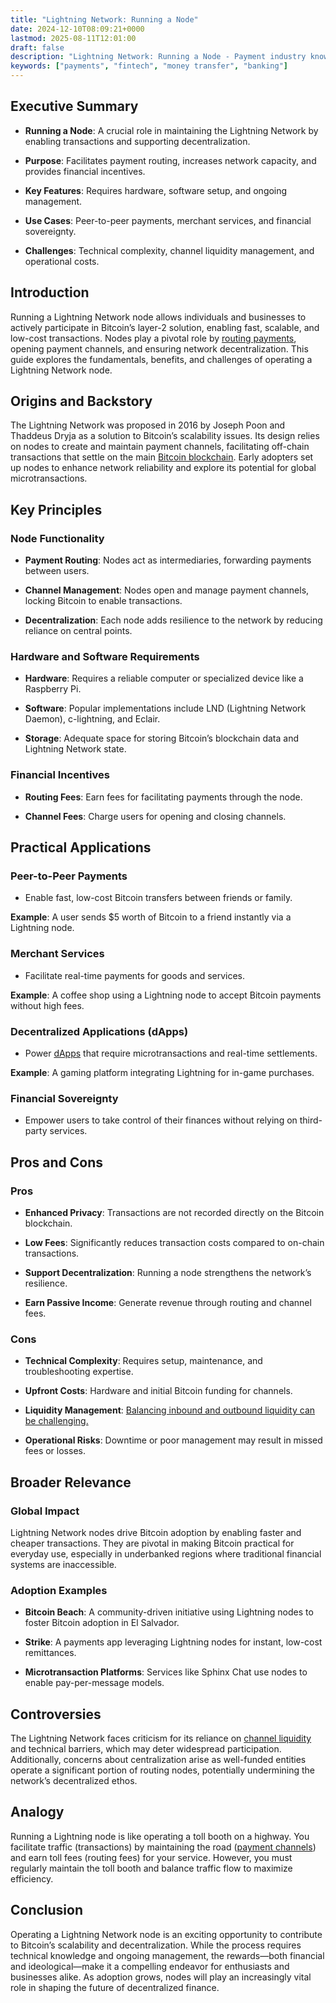 ```yaml
---
title: "Lightning Network: Running a Node"
date: 2024-12-10T08:09:21+0000
lastmod: 2025-08-11T12:01:00
draft: false
description: "Lightning Network: Running a Node - Payment industry knowledge and insights"
keywords: ["payments", "fintech", "money transfer", "banking"]
---
```


## Executive Summary

- **Running a Node**: A crucial role in maintaining the Lightning Network by enabling transactions and supporting decentralization.

- **Purpose**: Facilitates payment routing, increases network capacity, and provides financial incentives.

- **Key Features**: Requires hardware, software setup, and ongoing management.

- **Use Cases**: Peer-to-peer payments, merchant services, and financial sovereignty.

- **Challenges**: Technical complexity, channel liquidity management, and operational costs.

## Introduction

Running a Lightning Network node allows individuals and businesses to actively participate in Bitcoin’s layer-2 solution, enabling fast, scalable, and low-cost transactions. Nodes play a pivotal role by [routing payments](https://faisalkhanllc.xyz/resources/payments-wiki/l/lightning-network/lightning-network-routing-payment/), opening payment channels, and ensuring network decentralization. This guide explores the fundamentals, benefits, and challenges of operating a Lightning Network node.

## Origins and Backstory

The Lightning Network was proposed in 2016 by Joseph Poon and Thaddeus Dryja as a solution to Bitcoin’s scalability issues. Its design relies on nodes to create and maintain payment channels, facilitating off-chain transactions that settle on the main [Bitcoin blockchain](https://faisalkhanllc.xyz/resources/payments-wiki/b/blockchain/layer-1-in-bitcoin-blockchain/). Early adopters set up nodes to enhance network reliability and explore its potential for global microtransactions.

## Key Principles

### Node Functionality

- **Payment Routing**: Nodes act as intermediaries, forwarding payments between users.

- **Channel Management**: Nodes open and manage payment channels, locking Bitcoin to enable transactions.

- **Decentralization**: Each node adds resilience to the network by reducing reliance on central points.

### Hardware and Software Requirements

- **Hardware**: Requires a reliable computer or specialized device like a Raspberry Pi.

- **Software**: Popular implementations include LND (Lightning Network Daemon), c-lightning, and Eclair.

- **Storage**: Adequate space for storing Bitcoin’s blockchain data and Lightning Network state.

### Financial Incentives

- **Routing Fees**: Earn fees for facilitating payments through the node.

- **Channel Fees**: Charge users for opening and closing channels.

## Practical Applications

### Peer-to-Peer Payments

- Enable fast, low-cost Bitcoin transfers between friends or family.

**Example**: A user sends $5 worth of Bitcoin to a friend instantly via a Lightning node.

### Merchant Services

- Facilitate real-time payments for goods and services.

**Example**: A coffee shop using a Lightning node to accept Bitcoin payments without high fees.

### Decentralized Applications (dApps)

- Power [dApps](https://faisalkhanllc.xyz/resources/payments-wiki/d/decentralized-applications-dapps/) that require microtransactions and real-time settlements.

**Example**: A gaming platform integrating Lightning for in-game purchases.

### Financial Sovereignty

- Empower users to take control of their finances without relying on third-party services.

## Pros and Cons

### Pros

- **Enhanced Privacy**: Transactions are not recorded directly on the Bitcoin blockchain.

- **Low Fees**: Significantly reduces transaction costs compared to on-chain transactions.

- **Support Decentralization**: Running a node strengthens the network’s resilience.

- **Earn Passive Income**: Generate revenue through routing and channel fees.

### Cons

- **Technical Complexity**: Requires setup, maintenance, and troubleshooting expertise.

- **Upfront Costs**: Hardware and initial Bitcoin funding for channels.

- **Liquidity Management**: [Balancing inbound and outbound liquidity can be challenging.](https://faisalkhanllc.xyz/resources/payments-wiki/l/liquidity-management/)

- **Operational Risks**: Downtime or poor management may result in missed fees or losses.

## Broader Relevance

### Global Impact

Lightning Network nodes drive Bitcoin adoption by enabling faster and cheaper transactions. They are pivotal in making Bitcoin practical for everyday use, especially in underbanked regions where traditional financial systems are inaccessible.

### Adoption Examples

- **Bitcoin Beach**: A community-driven initiative using Lightning nodes to foster Bitcoin adoption in El Salvador.

- **Strike**: A payments app leveraging Lightning nodes for instant, low-cost remittances.

- **Microtransaction Platforms**: Services like Sphinx Chat use nodes to enable pay-per-message models.

## Controversies

The Lightning Network faces criticism for its reliance on [channel liquidity](https://faisalkhanllc.xyz/resources/payments-wiki/l/lightning-network/lightning-network-channel-liquidity/) and technical barriers, which may deter widespread participation. Additionally, concerns about centralization arise as well-funded entities operate a significant portion of routing nodes, potentially undermining the network’s decentralized ethos.

## Analogy

Running a Lightning node is like operating a toll booth on a highway. You facilitate traffic (transactions) by maintaining the road ([payment channels](https://faisalkhanllc.xyz/resources/payments-wiki/p/payment-channel/)) and earn toll fees (routing fees) for your service. However, you must regularly maintain the toll booth and balance traffic flow to maximize efficiency.

## Conclusion

Operating a Lightning Network node is an exciting opportunity to contribute to Bitcoin’s scalability and decentralization. While the process requires technical knowledge and ongoing management, the rewards—both financial and ideological—make it a compelling endeavor for enthusiasts and businesses alike. As adoption grows, nodes will play an increasingly vital role in shaping the future of decentralized finance.